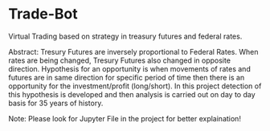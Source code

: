 # Trade-Bot
Virtual Trading based on strategy in treasury futures and federal rates.


Abstract:
Tresury Futures are inversely proportional to Federal Rates. When rates are being changed, Tresury Futures also changed in opposite direction. Hypothesis for an opportunity is when movements of rates and futures are in same direction for specific period of time then there is an opportunity for the investment/profit (long/short). In this project detection of this hypothesis is developed and then analysis is carried out on day to day basis for 35 years of history.

Note: Please look for Jupyter File in the project for better explaination!
